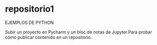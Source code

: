 # repositorio1

EJEMPLOS DE PYTHON

Subir un proyecto en Pycharm y un bloc de notas de Jupyter.Para probar cómo publicar contenido en un repositorio.
